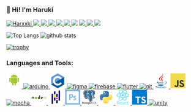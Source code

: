 ### 👋 Hi! I'm Haruki

<p align="left"> 
  <a href="https://github.com/Harxxki/Harxxki/">
    <img src="https://komarev.com/ghpvc/?username=Harxxki" alt="Harxxki" />
  </a>
  <a href="http://twitter.com/MoegiKohsaka">
    <img height="20" src="https://img.shields.io/twitter/follow/MoegiKohsaka?label=Twitter&logo=twitter&style=flat" />
  </a>
  <a href="https://github.com/Harxxki">
    <img height="20" src="https://img.shields.io/github/followers/Harxxki?label=follow&logo=github&style=flat" />
  </a>
  <a href="https://www.reddit.com/user/Harxxki">
    <img height="20" src="https://img.shields.io/reddit/user-karma/combined/Harxxki?label=Reddit&logo=reddit&style=flat" />
  </a>
  <a href="https://stackoverflow.com/users/17376543/haruki">
    <img height="20" src="https://img.shields.io/stackexchange/stackoverflow/r/17376543?label=StackOverflow&logo=stack-overflow&style=flat" />
  </a>
  <a href="http://qiita.com/Harxki">
    <img height="20" src="https://qiita-badge.apiapi.app/s/Harxki/posts.svg" />
  </a>
  <//qiita.com/Harxki">
    <img height="20" src="https://qiita-badge.apiapi.app/s/Harxki/contributions.svg" />
  </a>
      <a href="https://zenn.dev/harxki">
    <img height="20" src="https://zenn.badge.nikaera.com/s/harxki/likes" />
  </a>
  <a href="https://zenn.dev/harxki">
    <img height="20" src="https://zenn.badge.nikaera.com/s/harxki/followers" />
  </a>
  <a href="https://zenn.dev/harxki">
    <img height="20" src="https://zenn.badge.nikaera.com/s/harxki/articles" />
  </a>
</p>
<p align="left"> 
  <img alt="Top Langs" height="150px" src="https://github-readme-stats.vercel.app/api/top-langs/?username=Harxxki&layout=compact&count_private=true&show_icons=true&show_icons=true&theme=onedark" />
  <img alt="github stats" height="150px" src="https://github-readme-stats.vercel.app/api?username=Harxxki&count_private=true&show_icons=true&show_icons=true&theme=onedark" />
</p>

[![trophy](https://github-profile-trophy.vercel.app/?username=Harxxki&theme=gruvbox)](https://github.com/ryo-ma/github-profile-trophy)
  
<h3 align="left">Languages and Tools:</h3>
<p align="left"> <a href="https://developer.android.com" target="_blank" rel="noreferrer"> <img src="https://raw.githubusercontent.com/devicons/devicon/master/icons/android/android-original-wordmark.svg" alt="android" width="40" height="40"/> </a> <a href="https://www.arduino.cc/" target="_blank" rel="noreferrer"> <img src="https://cdn.worldvectorlogo.com/logos/arduino-1.svg" alt="arduino" width="40" height="40"/> </a> <a href="https://www.cprogramming.com/" target="_blank" rel="noreferrer"> <img src="https://raw.githubusercontent.com/devicons/devicon/master/icons/c/c-original.svg" alt="c" width="40" height="40"/> </a> <a href="https://www.figma.com/" target="_blank" rel="noreferrer"> <img src="https://www.vectorlogo.zone/logos/figma/figma-icon.svg" alt="figma" width="40" height="40"/> </a> <a href="https://firebase.google.com/" target="_blank" rel="noreferrer"> <img src="https://www.vectorlogo.zone/logos/firebase/firebase-icon.svg" alt="firebase" width="40" height="40"/> </a> <a href="https://flutter.dev" target="_blank" rel="noreferrer"> <img src="https://www.vectorlogo.zone/logos/flutterio/flutterio-icon.svg" alt="flutter" width="40" height="40"/> </a> <a href="https://git-scm.com/" target="_blank" rel="noreferrer"> <img src="https://www.vectorlogo.zone/logos/git-scm/git-scm-icon.svg" alt="git" width="40" height="40"/> </a> <a href="https://www.java.com" target="_blank" rel="noreferrer"> <img src="https://raw.githubusercontent.com/devicons/devicon/master/icons/java/java-original.svg" alt="java" width="40" height="40"/> </a> <a href="https://developer.mozilla.org/en-US/docs/Web/JavaScript" target="_blank" rel="noreferrer"> <img src="https://raw.githubusercontent.com/devicons/devicon/master/icons/javascript/javascript-original.svg" alt="javascript" width="40" height="40"/> </a> <a href="https://mochajs.org" target="_blank" rel="noreferrer"> <img src="https://www.vectorlogo.zone/logos/mochajs/mochajs-icon.svg" alt="mocha" width="40" height="40"/> </a> <a href="https://nodejs.org" target="_blank" rel="noreferrer"> <img src="https://raw.githubusercontent.com/devicons/devicon/master/icons/nodejs/nodejs-original-wordmark.svg" alt="nodejs" width="40" height="40"/> </a> <a href="https://pandas.pydata.org/" target="_blank" rel="noreferrer"> <img src="https://raw.githubusercontent.com/devicons/devicon/2ae2a900d2f041da66e950e4d48052658d850630/icons/pandas/pandas-original.svg" alt="pandas" width="40" height="40"/> </a> <a href="https://www.photoshop.com/en" target="_blank" rel="noreferrer"> <img src="https://raw.githubusercontent.com/devicons/devicon/master/icons/photoshop/photoshop-line.svg" alt="photoshop" width="40" height="40"/> </a> <a href="https://www.postgresql.org" target="_blank" rel="noreferrer"> <img src="https://raw.githubusercontent.com/devicons/devicon/master/icons/postgresql/postgresql-original-wordmark.svg" alt="postgresql" width="40" height="40"/> </a> <a href="https://www.python.org" target="_blank" rel="noreferrer"> <img src="https://raw.githubusercontent.com/devicons/devicon/master/icons/python/python-original.svg" alt="python" width="40" height="40"/> </a> <a href="https://reactjs.org/" target="_blank" rel="noreferrer"> <img src="https://raw.githubusercontent.com/devicons/devicon/master/icons/react/react-original-wordmark.svg" alt="react" width="40" height="40"/> </a> <a href="https://www.typescriptlang.org/" target="_blank" rel="noreferrer"> <img src="https://raw.githubusercontent.com/devicons/devicon/master/icons/typescript/typescript-original.svg" alt="typescript" width="40" height="40"/> </a> <a href="https://unity.com/" target="_blank" rel="noreferrer"> <img src="https://www.vectorlogo.zone/logos/unity3d/unity3d-icon.svg" alt="unity" width="40" height="40"/> </a> </p>
 
